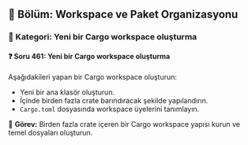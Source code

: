 ## 📘 Bölüm: Workspace ve Paket Organizasyonu
### 🔹 Kategori: Yeni bir Cargo workspace oluşturma
#### ❓ Soru 461: Yeni bir Cargo workspace oluşturma

Aşağıdakileri yapan bir Cargo workspace oluşturun:

- Yeni bir ana klasör oluşturun.
- İçinde birden fazla crate barındıracak şekilde yapılandırın.
- `Cargo.toml` dosyasında workspace üyelerini tanımlayın.

🔧 **Görev:** Birden fazla crate içeren bir Cargo workspace yapısı kurun ve temel dosyaları oluşturun.
